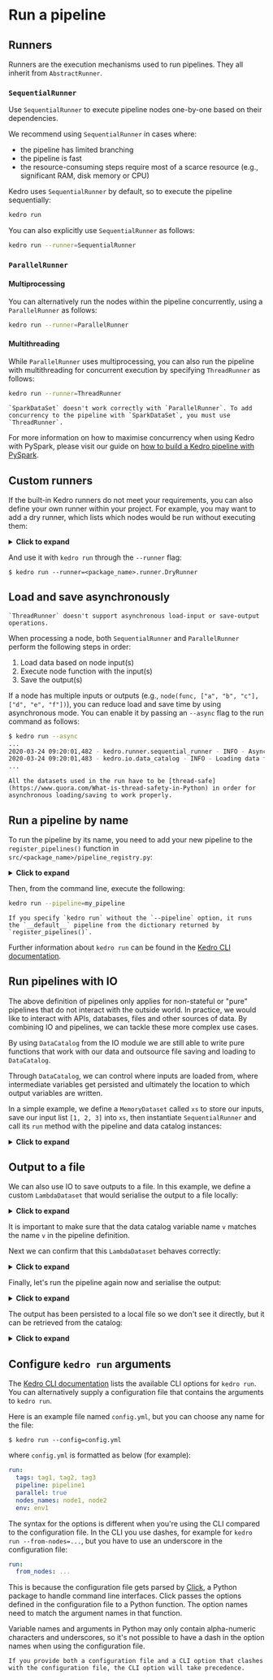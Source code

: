 # Run a pipeline

## Runners

Runners are the execution mechanisms used to run pipelines. They all inherit from `AbstractRunner`.

### `SequentialRunner`

Use `SequentialRunner` to execute pipeline nodes one-by-one based on their dependencies.

We recommend using `SequentialRunner` in cases where:

- the pipeline has limited branching
- the pipeline is fast
- the resource-consuming steps require most of a scarce resource (e.g., significant RAM, disk memory or CPU)

Kedro uses `SequentialRunner` by default, so to execute the pipeline sequentially:

```bash
kedro run
```

You can also explicitly use `SequentialRunner` as follows:

```bash
kedro run --runner=SequentialRunner
```

### `ParallelRunner`

#### Multiprocessing

You can alternatively run the nodes within the pipeline concurrently, using a `ParallelRunner` as follows:
```bash
kedro run --runner=ParallelRunner
```

#### Multithreading
While `ParallelRunner` uses multiprocessing, you can also run the pipeline with multithreading for concurrent execution by specifying `ThreadRunner` as follows:

```bash
kedro run --runner=ThreadRunner
```

```{note}
`SparkDataSet` doesn't work correctly with `ParallelRunner`. To add concurrency to the pipeline with `SparkDataSet`, you must use `ThreadRunner`.
```

For more information on how to maximise concurrency when using Kedro with PySpark, please visit our guide on [how to build a Kedro pipeline with PySpark](../integrations/pyspark_integration.md).

## Custom runners

If the built-in Kedro runners do not meet your requirements, you can also define your own runner within your project. For example, you may want to add a dry runner, which lists which nodes would be run without executing them:

<details>
<summary><b>Click to expand</b></summary>

```python
# in src/<package_name>/runner.py
from kedro.io import AbstractDataSet, DataCatalog, MemoryDataset
from kedro.pipeline import Pipeline
from kedro.runner.runner import AbstractRunner
from pluggy import PluginManager


from kedro.io import AbstractDataSet, DataCatalog, MemoryDataset
from kedro.pipeline import Pipeline
from kedro.runner.runner import AbstractRunner


class DryRunner(AbstractRunner):
    """``DryRunner`` is an ``AbstractRunner`` implementation. It can be used to list which
    nodes would be run without actually executing anything. It also checks if all the
    neccessary data exists.
    """

    def create_default_data_set(self, ds_name: str) -> AbstractDataSet:
        """Factory method for creating the default data set for the runner.

        Args:
            ds_name: Name of the missing data set
        Returns:
            An instance of an implementation of AbstractDataSet to be used
            for all unregistered data sets.

        """
        return MemoryDataset()

    def _run(
        self,
        pipeline: Pipeline,
        catalog: DataCatalog,
        hook_manager: PluginManager = None,
        session_id: str = None,
    ) -> None:
        """The method implementing dry pipeline running.
        Example logs output using this implementation:

            kedro.runner.dry_runner - INFO - Actual run would execute 3 nodes:
            node3: identity([A]) -> [B]
            node2: identity([C]) -> [D]
            node1: identity([D]) -> [E]

        Args:
            pipeline: The ``Pipeline`` to run.
            catalog: The ``DataCatalog`` from which to fetch data.
            session_id: The id of the session.

        """
        nodes = pipeline.nodes
        self._logger.info(
            "Actual run would execute %d nodes:\n%s",
            len(nodes),
            "\n",
            pipeline.describe(),
        )
        self._logger.info("Checking inputs...")
        input_names = pipeline.inputs()
        missing_inputs = [
            input_name
            for input_name in input_names
            if not catalog._get_dataset(input_name).exists()
        ]
        if missing_inputs:
            raise KeyError(f"Datasets {missing_inputs} not found.")
```
</details>

And use it with `kedro run` through the `--runner` flag:

```console
$ kedro run --runner=<package_name>.runner.DryRunner
```

## Load and save asynchronously

```{note}
`ThreadRunner` doesn't support asynchronous load-input or save-output operations.
```

When processing a node, both `SequentialRunner` and `ParallelRunner` perform the following steps in order:

1. Load data based on node input(s)
2. Execute node function with the input(s)
3. Save the output(s)

If a node has multiple inputs or outputs (e.g., `node(func, ["a", "b", "c"], ["d", "e", "f"])`), you can reduce load and save time by using asynchronous mode. You can enable it by passing an `--async` flag to the run command as follows:

```bash
$ kedro run --async
...
2020-03-24 09:20:01,482 - kedro.runner.sequential_runner - INFO - Asynchronous mode is enabled for loading and saving data
2020-03-24 09:20:01,483 - kedro.io.data_catalog - INFO - Loading data from `example_iris_data` (CSVDataSet)...
...
```

```{note}
All the datasets used in the run have to be [thread-safe](https://www.quora.com/What-is-thread-safety-in-Python) in order for asynchronous loading/saving to work properly.
```

## Run a pipeline by name

To run the pipeline by its name, you need to add your new pipeline to the `register_pipelines()` function in `src/<package_name>/pipeline_registry.py`:

<details>
<summary><b>Click to expand</b></summary>

```python
def register_pipelines():
    """Register the project's pipelines.

    Returns:
        A mapping from pipeline names to ``Pipeline`` objects.
    """
    pipelines = find_pipelines()
    pipelines["__default__"] = sum(pipelines.values())
    my_pipeline = pipeline(
        [
            # your definition goes here
        ]
    )
    pipelines["my_pipeline"] = my_pipeline
    return pipelines
```
</details>

Then, from the command line, execute the following:

```bash
kedro run --pipeline=my_pipeline
```

```{note}
If you specify `kedro run` without the `--pipeline` option, it runs the `__default__` pipeline from the dictionary returned by `register_pipelines()`.
```

Further information about `kedro run` can be found in the [Kedro CLI documentation](../development/commands_reference.md#run-the-project).

## Run pipelines with IO

The above definition of pipelines only applies for non-stateful or "pure" pipelines that do not interact with the outside world. In practice, we would like to interact with APIs, databases, files and other sources of data. By combining IO and pipelines, we can tackle these more complex use cases.

By using `DataCatalog` from the IO module we are still able to write pure functions that work with our data and outsource file saving and loading to `DataCatalog`.

Through `DataCatalog`, we can control where inputs are loaded from, where intermediate variables get persisted and ultimately the location to which output variables are written.

In a simple example, we define a `MemoryDataset` called `xs` to store our inputs, save our input list `[1, 2, 3]` into `xs`, then instantiate `SequentialRunner` and call its `run` method with the pipeline and data catalog instances:

<details>
<summary><b>Click to expand</b></summary>


```python
io = DataCatalog(dict(xs=MemoryDataset()))
```

```python
io.list()
```

`Output`:

```console
Out[10]: ['xs']
```

```python
io.save("xs", [1, 2, 3])
```

```python
SequentialRunner().run(pipeline, catalog=io)
```

`Output`:

```console
Out[11]: {'v': 0.666666666666667}
```
</details>



## Output to a file

We can also use IO to save outputs to a file. In this example, we define a custom `LambdaDataset` that would serialise the output to a file locally:

<details>
<summary><b>Click to expand</b></summary>


```python
def save(value):
    with open("./data/07_model_output/variance.pickle", "wb") as f:
        pickle.dump(value, f)


def load():
    with open("./data/07_model_output/variance.pickle", "rb") as f:
        return pickle.load(f)


pickler = LambdaDataset(load=load, save=save)
io.add("v", pickler)
```
</details>

It is important to make sure that the data catalog variable name `v` matches the name `v` in the pipeline definition.

Next we can confirm that this `LambdaDataset` behaves correctly:

<details>
<summary><b>Click to expand</b></summary>

```python
io.save("v", 5)
```

```python
io.load("v")
```

`Ouput`:

```Console
Out[12]: 5
```
</details>

Finally, let's run the pipeline again now and serialise the output:

<details>
<summary><b>Click to expand</b></summary>


```python
SequentialRunner().run(pipeline, catalog=io)
```

`Ouput`:

```console
Out[13]: {}
```
</details>

The output has been persisted to a local file so we don't see it directly, but it can be retrieved from the catalog:

<details>
<summary><b>Click to expand</b></summary>


```python
io.load("v")
```

`Ouput`:

```console
Out[14]: 0.666666666666667
```

```python
try:
    os.remove("./data/07_model_output/variance.pickle")
except FileNotFoundError:
    pass
```
</details>


## Configure `kedro run` arguments

The [Kedro CLI documentation](../development/commands_reference.md#run-the-project) lists the available CLI options for `kedro run`. You can alternatively supply a configuration file that contains the arguments to `kedro run`.

Here is an example file named `config.yml`, but you can choose any name for the file:


```console
$ kedro run --config=config.yml
```

where `config.yml` is formatted as below (for example):

```yaml
run:
  tags: tag1, tag2, tag3
  pipeline: pipeline1
  parallel: true
  nodes_names: node1, node2
  env: env1
```

The syntax for the options is different when you're using the CLI compared to the configuration file. In the CLI you use dashes, for example for `kedro run --from-nodes=...`, but you have to use an underscore in the configuration file:

```yaml
run:
  from_nodes: ...
```

This is because the configuration file gets parsed by [Click](https://click.palletsprojects.com/en/8.1.x/), a Python package to handle command line interfaces. Click passes the options defined in the configuration file to a Python function. The option names need to match the argument names in that function.

Variable names and arguments in Python may only contain alpha-numeric characters and underscores, so it's not possible to have a dash in the option names when using the configuration file.

```{note}
If you provide both a configuration file and a CLI option that clashes with the configuration file, the CLI option will take precedence.
```
